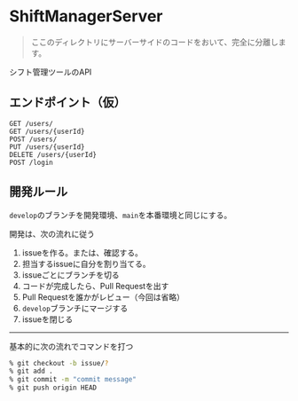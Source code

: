 # ShiftManagerServer
> ここのディレクトリにサーバーサイドのコードをおいて、完全に分離します。

シフト管理ツールのAPI



## エンドポイント（仮）
```
GET /users/
GET /users/{userId}
POST /users/
PUT /users/{userId}
DELETE /users/{userId}
POST /login
```

## 開発ルール
`develop`のブランチを開発環境、`main`を本番環境と同じにする。

開発は、次の流れに従う
1. issueを作る。または、確認する。
2. 担当するissueに自分を割り当てる。
3. issueごとにブランチを切る
4. コードが完成したら、Pull Requestを出す
5. Pull Requestを誰かがレビュー（今回は省略）
6. `develop`ブランチにマージする
7. issueを閉じる

--- 

基本的に次の流れでコマンドを打つ
```bash
% git checkout -b issue/?
% git add .
% git commit -m "commit message"
% git push origin HEAD
```
